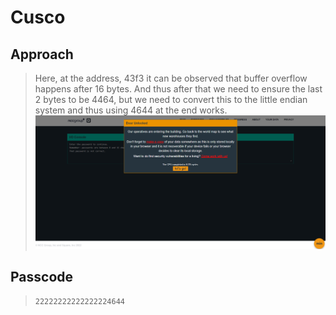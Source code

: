 # Cusco

## Approach
> Here, at the address, 43f3 it can be observed that buffer overflow happens after 16 bytes. And thus after that we need to ensure the last 2 bytes to be 4464, but we need to convert this to the little endian system and thus using 4644 at the end works.
![Screenshot](./Screenshot%20(33).png)

## Passcode
> `22222222222222224644`